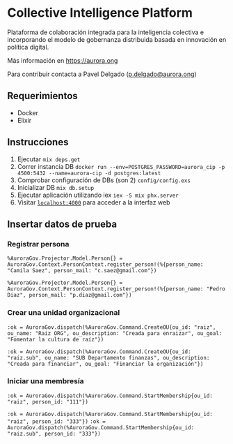 # Collective Intelligence Platform

Plataforma de colaboración integrada para la inteligencia colectiva e incorporando el modelo de gobernanza distribuida basada en innovación en política digital. 

Más información en https://aurora.ong

Para contribuir contacta a Pavel Delgado (p.delgado@aurora.ong)

## Requerimientos

* Docker
* Elixir

## Instrucciones 

1. Ejecutar `mix deps.get`
2. Correr instancia DB 
`docker run --env=POSTGRES_PASSWORD=aurora_cip -p 4500:5432 --name=aurora-cip -d postgres:latest`
3. Comprobar configuración de DBs (son 2) `config/config.exs`
4. Inicializar DB 
`mix db.setup`
5. Ejecutar aplicación utilizando iex `iex -S mix phx.server`
6. Visitar [`localhost:4000`](http://localhost:4000) para acceder a la interfaz web

## Insertar datos de prueba

### Registrar persona

`%AuroraGov.Projector.Model.Person{} = AuroraGov.Context.PersonContext.register_person!(%{person_name: "Camila Saez", person_mail: "c.saez@gmail.com"})`

`%AuroraGov.Projector.Model.Person{} = AuroraGov.Context.PersonContext.register_person!(%{person_name: "Pedro Diaz", person_mail: "p.diaz@gmail.com"})`

### Crear una unidad organizacional

`:ok = AuroraGov.dispatch(%AuroraGov.Command.CreateOU{ou_id: "raiz", ou_name: "Raiz ORG", ou_description: "Creada para enraizar", ou_goal: "Fomentar la cultura de raíz"})`

`:ok = AuroraGov.dispatch(%AuroraGov.Command.CreateOU{ou_id: "raiz.sub", ou_name: "SUB Departamento finanzas", ou_description: "Creada para financiar", ou_goal: "Financiar la organización"})`

### Iniciar una membresía

`:ok = AuroraGov.dispatch(%AuroraGov.Command.StartMembership{ou_id: "raiz", person_id: "111"})`

`:ok = AuroraGov.dispatch(%AuroraGov.Command.StartMembership{ou_id: "raiz", person_id: "333"})`
`:ok = AuroraGov.dispatch(%AuroraGov.Command.StartMembership{ou_id: "raiz.sub", person_id: "333"})`

